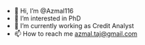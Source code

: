 - 👋 Hi, I’m @Azmal116
- 👀 I’m interested in PhD
- 🌱 I’m currently working as Credit Analyst
- 📫 How to reach me azmal.taj@gmail.com

<!---
Azmal116/Azmal116 is a ✨ special ✨ repository because its `README.md` (this file) appears on your GitHub profile.
You can click the Preview link to take a look at your changes.
--->
